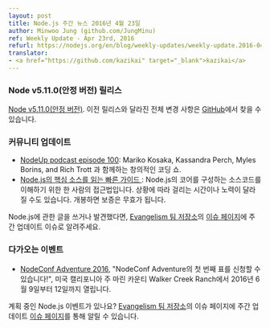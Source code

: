 ```yaml
---
layout: post
title: Node.js 주간 뉴스 2016년 4월 23일
author: Minwoo Jung (github.com/JungMinu)
ref: Weekly Update - Apr 23rd, 2016
refurl: https://nodejs.org/en/blog/weekly-updates/weekly-update.2016-04-23/
translator:
- <a href="https://github.com/kazikai" target="_blank">kazikai</a>
---
```



<!--### Node v5.11.0(Stable) Release-->
### Node v5.11.0(안정 버전) 릴리스
<!--[Node v5.11.0 (Stable)](https://nodejs.org/en/blog/release/v5.11.0/). Complete changelog from previous releases can be found [on GitHub](https://github.com/nodejs/node/blob/master/CHANGELOG.md).-->
[Node v5.11.0(안정 버전)](https://nodejs.org/en/blog/release/v5.11.0/). 이전 릴리스와 달라진 전체 변경 사항은 [GitHub](https://github.com/nodejs/node/blob/master/CHANGELOG.md)에서 찾을 수 있습니다.

<!--### Community Updates-->
### 커뮤니티 업데이트
<!-- * [NodeUp podcast episode 100](http://nodeup.com/onehundred): A Creative Coding Show with Mariko Kosaka, Kassandra Perch, Myles Borins, and Rich Trott.-->
<!-- * [A Quick Guide To Reading Node.js Core Source](https://medium.com/@Trott/a-quick-guide-to-reading-node-js-core-source-c968d83e4194#.mmontrmvg): One person's approach to understanding the source code that makes up Node.js core. "Your mileage may vary. Warranty void if seal is broken."
-->
* [NodeUp podcast episode 100](http://nodeup.com/onehundred): Mariko Kosaka, Kassandra Perch, Myles Borins, and Rich Trott 과 함께하는 창의적인 코딩 쇼.
* [Node.js의 핵심 소스를 읽는 빠른 가이드 ](https://medium.com/@Trott/a-quick-guide-to-reading-node-js-core-source-c968d83e4194#.mmontrmvg): Node.js의 코어를 구성하는 소스코드를 이해하기 위한 한 사람의 접근법입니다. 상황에 따라 걸리는 시간이나 노력이 달라질 수도 있습니다. 개봉하면 보증은 무효가 됩니다.

<!-- If you have spotted or written something about Node.js, do come over to our [Evangelism team repo(https://github.com/nodejs/evangelism) and suggest it on the [Issues page](https://github.com/nodejs/evangelism/issues), specifically the Weekly Updates issue.-->
Node.js에 관한 글을 쓰거나 발견했다면, [Evangelism 팀 저장소](https://github.com/nodejs/evangelism)의 [이슈 페이지](https://github.com/nodejs/evangelism/issues)에 주간 업데이트 이슈로 알려주세요.

<!--### Upcoming Events-->
### 다가오는 이벤트

<!-- * [NodeConf Adventure 2016](https://ti.to/nodeconf/adventure-2016), "First batch of NodeConf Adventure tickets are up!", June 9th–12th, 2016 - Walker Creek Ranch, Marin, CA, USA-->
* [NodeConf Adventure 2016](https://ti.to/nodeconf/adventure-2016), "NodeConf Adventure의 첫 번째 표를 신청할 수 있습니다!", 미국 캘리포니아 주 마린 카운티 Walker Creek Ranch에서 2016년 6월 9일부터 12일까지 열립니다.

<!--Have an event about Node.js coming up? You can put your events here through the [Evangelism team repo](https://github.com/nodejs/evangelism) and announce it in the [Issues page](https://github.com/nodejs/evangelism/issues), specifically the Weekly Updates issue.-->
계획 중인 Node.js 이벤트가 있나요? [Evangelism 팀 저장소](https://github.com/nodejs/evangelism)의 이슈 페이지에 주간 업데이트 [이슈 페이지](https://github.com/nodejs/evangelism/issues)를 통해 알릴 수 있습니다.

